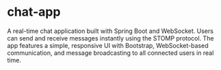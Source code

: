 # chat-app
A real-time chat application built with Spring Boot and WebSocket. Users can send and receive messages instantly using the STOMP protocol. The app features a simple, responsive UI with Bootstrap, WebSocket-based communication, and message broadcasting to all connected users in real time.
